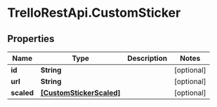 # TrelloRestApi.CustomSticker

## Properties

Name | Type | Description | Notes
------------ | ------------- | ------------- | -------------
**id** | **String** |  | [optional] 
**url** | **String** |  | [optional] 
**scaled** | [**[CustomStickerScaled]**](CustomStickerScaled.md) |  | [optional] 


